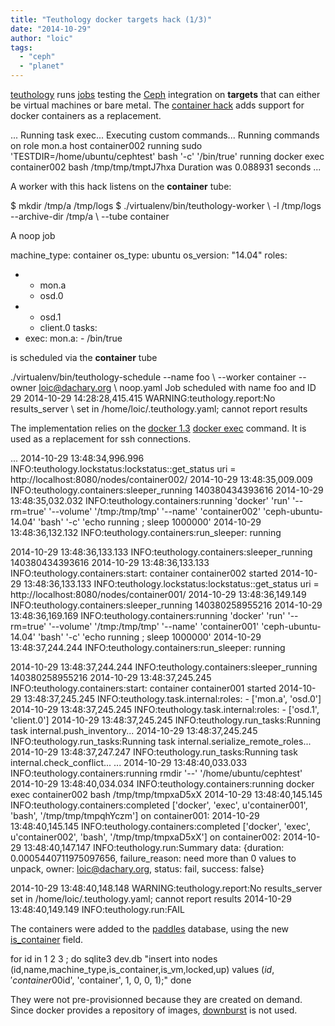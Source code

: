 ```yaml
---
title: "Teuthology docker targets hack (1/3)"
date: "2014-10-29"
author: "loic"
tags: 
  - "ceph"
  - "planet"
---
```


[teuthology](https://github.com/ceph/teuthology/) runs [jobs](https://github.com/ceph/ceph-qa-suite) testing the [Ceph](http://ceph.com/) integration on **targets** that can either be virtual machines or bare metal. The [container hack](https://github.com/dachary/teuthology/blob/wip-container/teuthology/containers.py) adds support for docker containers as a replacement.

...
Running task exec...
Executing custom commands...
Running commands on role mon.a host container002
running sudo 'TESTDIR=/home/ubuntu/cephtest' bash '-c' '/bin/true'
running docker exec container002 bash /tmp/tmp/tmptJ7hxa
Duration was 0.088931 seconds
...

  
A worker with this hack listens on the **container** tube:

$ mkdir /tmp/a /tmp/logs
$ ./virtualenv/bin/teuthology-worker \\
  -l /tmp/logs --archive-dir /tmp/a \\
  --tube container

A noop job

machine\_type: container
os\_type: ubuntu
os\_version: "14.04"
roles:
- - mon.a
  - osd.0
- - osd.1
  - client.0
tasks:
- exec:
    mon.a:
      - /bin/true

is scheduled via the **container** tube

./virtualenv/bin/teuthology-schedule --name foo \\
  --worker container --owner loic@dachary.org \\
  noop.yaml
Job scheduled with name foo and ID 29
2014-10-29 14:28:28,415.415 WARNING:teuthology.report:No results\_server \\
  set in /home/loic/.teuthology.yaml; cannot report results

The implementation relies on the [docker 1.3](https://docs.docker.com/#release-notes) [docker exec](https://docs.docker.com/reference/commandline/cli/#exec) command. It is used as a replacement for ssh connections.

...
2014-10-29 13:48:34,996.996 INFO:teuthology.lockstatus:lockstatus::get\_status uri = http://localhost:8080/nodes/container002/
2014-10-29 13:48:35,009.009 INFO:teuthology.containers:sleeper\_running  140380434393616
2014-10-29 13:48:35,032.032 INFO:teuthology.containers:running 'docker' 'run' '--rm=true' '--volume' '/tmp:/tmp/tmp' '--name' 'container002' 'ceph-ubuntu-14.04' 'bash' '-c' 'echo running ; sleep 1000000'
2014-10-29 13:48:36,132.132 INFO:teuthology.containers:run\_sleeper: running

2014-10-29 13:48:36,133.133 INFO:teuthology.containers:sleeper\_running  140380434393616
2014-10-29 13:48:36,133.133 INFO:teuthology.containers:start: container container002 started
2014-10-29 13:48:36,133.133 INFO:teuthology.lockstatus:lockstatus::get\_status uri = http://localhost:8080/nodes/container001/
2014-10-29 13:48:36,149.149 INFO:teuthology.containers:sleeper\_running  140380258955216
2014-10-29 13:48:36,169.169 INFO:teuthology.containers:running 'docker' 'run' '--rm=true' '--volume' '/tmp:/tmp/tmp' '--name' 'container001' 'ceph-ubuntu-14.04' 'bash' '-c' 'echo running ; sleep 1000000'
2014-10-29 13:48:37,244.244 INFO:teuthology.containers:run\_sleeper: running

2014-10-29 13:48:37,244.244 INFO:teuthology.containers:sleeper\_running  140380258955216
2014-10-29 13:48:37,245.245 INFO:teuthology.containers:start: container container001 started
2014-10-29 13:48:37,245.245 INFO:teuthology.task.internal:roles: - \['mon.a', 'osd.0'\]
2014-10-29 13:48:37,245.245 INFO:teuthology.task.internal:roles: - \['osd.1', 'client.0'\]
2014-10-29 13:48:37,245.245 INFO:teuthology.run\_tasks:Running task internal.push\_inventory...
2014-10-29 13:48:37,245.245 INFO:teuthology.run\_tasks:Running task internal.serialize\_remote\_roles...
2014-10-29 13:48:37,247.247 INFO:teuthology.run\_tasks:Running task internal.check\_conflict...
...
2014-10-29 13:48:40,033.033 INFO:teuthology.containers:running rmdir '--' '/home/ubuntu/cephtest'
2014-10-29 13:48:40,034.034 INFO:teuthology.containers:running docker exec container002 bash /tmp/tmp/tmpxaD5xX
2014-10-29 13:48:40,145.145 INFO:teuthology.containers:completed \['docker', 'exec', u'container001', 'bash', '/tmp/tmp/tmpqhYczm'\] on container001:
2014-10-29 13:48:40,145.145 INFO:teuthology.containers:completed \['docker', 'exec', u'container002', 'bash', '/tmp/tmp/tmpxaD5xX'\] on container002:
2014-10-29 13:48:40,147.147 INFO:teuthology.run:Summary data:
{duration: 0.0005440711975097656, failure\_reason: need more than 0 values to unpack,
  owner: loic@dachary.org, status: fail, success: false}

2014-10-29 13:48:40,148.148 WARNING:teuthology.report:No results\_server set in /home/loic/.teuthology.yaml; cannot report results
2014-10-29 13:48:40,149.149 INFO:teuthology.run:FAIL 

The containers were added to the [paddles](https://github.com/ceph/paddles) database, using the new [is\_container](https://github.com/dachary/paddles/commit/f044c968dde9e421985cd6818ecd5d0c9a348051) field.

for id in 1 2 3 ; do
 sqlite3 dev.db "insert into nodes (id,name,machine\_type,is\_container,is\_vm,locked,up) values ($id, 'container00$id', 'container', 1, 0, 0, 1);"
done

They were not pre-provisionned because they are created on demand. Since docker provides a repository of images, [downburst](https://github.com/ceph/downburst) is not used.
